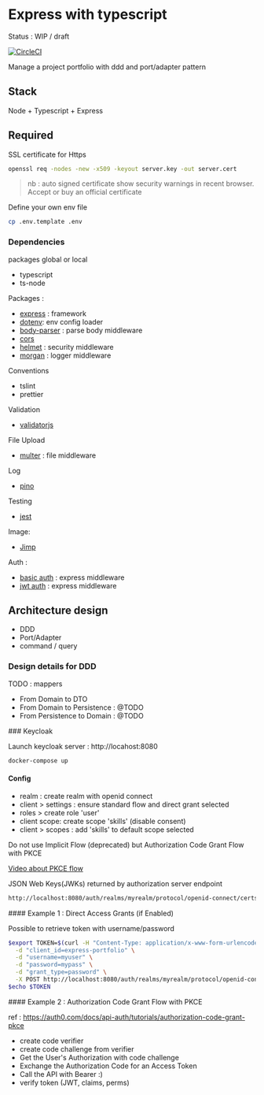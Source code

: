 # Express with typescript

Status : WIP / draft

[![CircleCI](https://circleci.com/gh/jrollin/node-ts-express-port-adapter.svg?style=svg)](https://circleci.com/gh/jrollin/node-ts-express-port-adapter)

Manage a project portfolio with ddd and port/adapter pattern

## Stack

Node + Typescript  + Express

## Required

SSL certificate for Https

```bash
openssl req -nodes -new -x509 -keyout server.key -out server.cert
```

> nb : auto signed certificate show security warnings in recent browser. Accept or buy an official certificate

Define your own env file

```bash
cp .env.template .env
```

### Dependencies 

packages global or local

* typescript
* ts-node

Packages :

* [express](https://www.npmjs.com/package/express) : framework
* [dotenv](https://www.npmjs.com/package/dotenv): env config loader
* [body-parser](https://www.npmjs.com/package/body-parser) : parse body middleware
* [cors](https://www.npmjs.com/package/cors) 
* [helmet](https://www.npmjs.com/package/helmet) : security middleware 
* [morgan](https://www.npmjs.com/package/morgan) : logger middleware  

Conventions

* tslint
* prettier

Validation

* [validatorjs](https://www.npmjs.com/package/validatorjs)


File Upload 

* [multer](https://www.npmjs.com/package/multer) : file middleware
  
Log

* [pino](https://getpino.io/#/)

Testing

* [jest](https://jestjs.io/)

Image:

* [Jimp](https://github.com/oliver-moran/jimp)

Auth :

* [basic auth](https://github.com/LionC/express-basic-auth) : express middleware
* [jwt auth](https://github.com/auth0/express-jwt) : express middleware

## Architecture design

* DDD
* Port/Adapter 
* command / query 


### Design details for DDD

TODO : mappers

* From Domain to DTO
* From Domain to Persistence : @TODO
* From Persistence to Domain : @TODO


### Keycloak

Launch keycloak server :  http://locahost:8080

```bash
docker-compose up
```


#### Config

 * realm : create realm with openid connect
 * client > settings : ensure standard flow and direct grant selected
 * roles > create role 'user'
 * client scope:  create scope 'skills' (disable consent)
 * client > scopes :  add 'skills' to default scope selected

Do not use Implicit Flow (deprecated) but Authorization Code Grant Flow with PKCE

[Video about PKCE flow](https://www.youtube.com/watch?v=CHzERullHe8)


JSON Web Keys(JWKs) returned by authorization server endpoint

```bash
http://localhost:8080/auth/realms/myrealm/protocol/openid-connect/certs
```


#### Example 1 : Direct Access Grants (if Enabled)

Possible to retrieve token with username/password

```bash
$export TOKEN=$(curl -H "Content-Type: application/x-www-form-urlencoded" \
  -d "client_id=express-portfolio" \
  -d "username=myuser" \
  -d "password=mypass" \
  -d "grant_type=password" \
  -X POST http://localhost:8080/auth/realms/myrealm/protocol/openid-connect/token | jq -r .access_token)
$echo $TOKEN
```

#### Example 2 : Authorization Code Grant Flow with PKCE

ref : https://auth0.com/docs/api-auth/tutorials/authorization-code-grant-pkce

* create code verifier
* create code challenge from verifier
* Get the User's Authorization with code challenge
* Exchange the Authorization Code for an Access Token
* Call the API  with Bearer :)
* verify token  (JWT, claims, perms)
